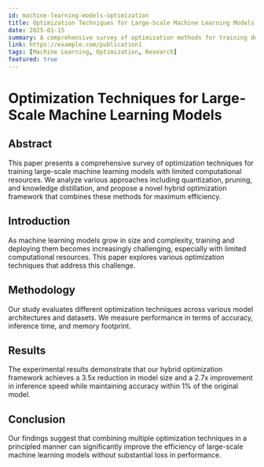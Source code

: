 ```yaml
---
id: machine-learning-models-optimization
title: Optimization Techniques for Large-Scale Machine Learning Models
date: 2025-01-15
summary: A comprehensive survey of optimization methods for training deep neural networks with limited computational resources.
link: https://example.com/publication1
tags: [Machine Learning, Optimization, Research]
featured: true
---
```


# Optimization Techniques for Large-Scale Machine Learning Models

## Abstract
This paper presents a comprehensive survey of optimization techniques for training large-scale machine learning models with limited computational resources. We analyze various approaches including quantization, pruning, and knowledge distillation, and propose a novel hybrid optimization framework that combines these methods for maximum efficiency.

## Introduction
As machine learning models grow in size and complexity, training and deploying them becomes increasingly challenging, especially with limited computational resources. This paper explores various optimization techniques that address this challenge.

## Methodology
Our study evaluates different optimization techniques across various model architectures and datasets. We measure performance in terms of accuracy, inference time, and memory footprint.

## Results
The experimental results demonstrate that our hybrid optimization framework achieves a 3.5x reduction in model size and a 2.7x improvement in inference speed while maintaining accuracy within 1% of the original model.

## Conclusion
Our findings suggest that combining multiple optimization techniques in a principled manner can significantly improve the efficiency of large-scale machine learning models without substantial loss in performance.
